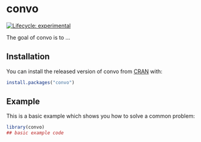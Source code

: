 # convo

<!-- badges: start -->
[![Lifecycle: experimental](https://img.shields.io/badge/lifecycle-experimental-orange.svg)](https://www.tidyverse.org/lifecycle/#experimental)
<!-- badges: end -->

The goal of convo is to ...

## Installation

You can install the released version of convo from [CRAN](https://CRAN.R-project.org) with:

``` r
install.packages("convo")
```

## Example

This is a basic example which shows you how to solve a common problem:

``` r
library(convo)
## basic example code
```

